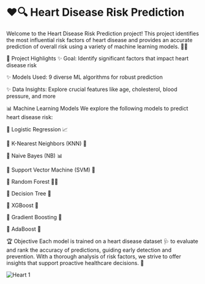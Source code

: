
# ❤️🔍 Heart Disease Risk Prediction
Welcome to the Heart Disease Risk Prediction project! This project identifies the most influential risk factors of heart disease and provides an accurate prediction of overall risk using a variety of machine learning models. 🧠💡

🚀 Project Highlights
✨ Goal: Identify significant factors that impact heart disease risk

✨ Models Used: 9 diverse ML algorithms for robust prediction

✨ Data Insights: Explore crucial features like age, cholesterol, blood pressure, and more


📊 Machine Learning Models
We explore the following models to predict heart disease risk:

🔹 Logistic Regression 📈

🔹 K-Nearest Neighbors (KNN) 👥

🔹 Naive Bayes (NB) 📊

🔹 Support Vector Machine (SVM) 🧩

🔹 Random Forest 🌳🌳

🔹 Decision Tree 🌲

🔹 XGBoost 🚀

🔹 Gradient Boosting 🌄

🔹 AdaBoost 💪

🏆 Objective
Each model is trained on a heart disease dataset 🩺 to evaluate and rank the accuracy of predictions, guiding early detection and prevention. With a thorough analysis of risk factors, we strive to offer insights that support proactive healthcare decisions. 🌟


 
![Heart 1](https://github.com/user-attachments/assets/836f3a81-94f3-40b4-b0a7-9168ee575ce7)
